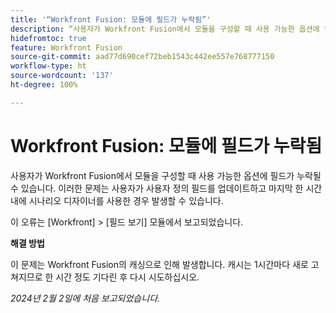 ```yaml
---
title: '“Workfront Fusion: 모듈에 필드가 누락됨”'
description: “사용자가 Workfront Fusion에서 모듈을 구성할 때 사용 가능한 옵션에 필드가 누락될 수 있습니다. 이러한 문제는 사용자가 사용자 정의 필드를 업데이트하고 마지막 한 시간 내에 시나리오 디자이너를 사용한 경우 발생할 수 있습니다.”
hidefromtoc: true
feature: Workfront Fusion
source-git-commit: aad77d690cef72beb1543c442ee557e768777150
workflow-type: ht
source-wordcount: '137'
ht-degree: 100%

---
```



# Workfront Fusion: 모듈에 필드가 누락됨

사용자가 Workfront Fusion에서 모듈을 구성할 때 사용 가능한 옵션에 필드가 누락될 수 있습니다. 이러한 문제는 사용자가 사용자 정의 필드를 업데이트하고 마지막 한 시간 내에 시나리오 디자이너를 사용한 경우 발생할 수 있습니다.

이 오류는 [Workfront] > [필드 보기] 모듈에서 보고되었습니다.

**해결 방법**

이 문제는 Workfront Fusion의 캐싱으로 인해 발생합니다. 캐시는 1시간마다 새로 고쳐지므로 한 시간 정도 기다린 후 다시 시도하십시오.

_2024년 2월 2일에 처음 보고되었습니다._
